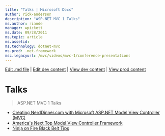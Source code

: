 ```yaml
---
title: "Talks | Microsoft Docs"
author: rick-anderson
description: "ASP.NET MVC 1 Talks"
ms.author: riande
manager: wpickett
ms.date: 09/28/2011
ms.topic: article
ms.assetid: 
ms.technology: dotnet-mvc
ms.prod: .net-framework
msc.legacyurl: /mvc/videos/mvc-1/conference-presentations
---
```

[Edit .md file](C:\Projects\msc\dev\Msc.Www\Web.ASP\App_Data\github\mvc\videos\mvc-1\index.md) | [Edit dev content](http://www.aspdev.net/umbraco#/content/content/edit/23477) | [View dev content](http://docs.aspdev.net/tutorials/mvc/videos/mvc-1/conference-presentations/index.html) | [View prod content](http://www.asp.net/mvc/videos/mvc-1/conference-presentations)

Talks
====================
> ASP.NET MVC 1 Talks


- [Creating NerdDinner.com with Microsoft ASP.NET Model View Controller (MVC)](creating-nerddinnercom-with-microsoft-aspnet-model-view-controller-mvc.md)
- [America's Next Top Model View Controller Framework](americas-next-top-model-view-controller-framework.md)
- [Ninja on Fire Black Belt Tips](ninja-on-fire-black-belt-tips.md)